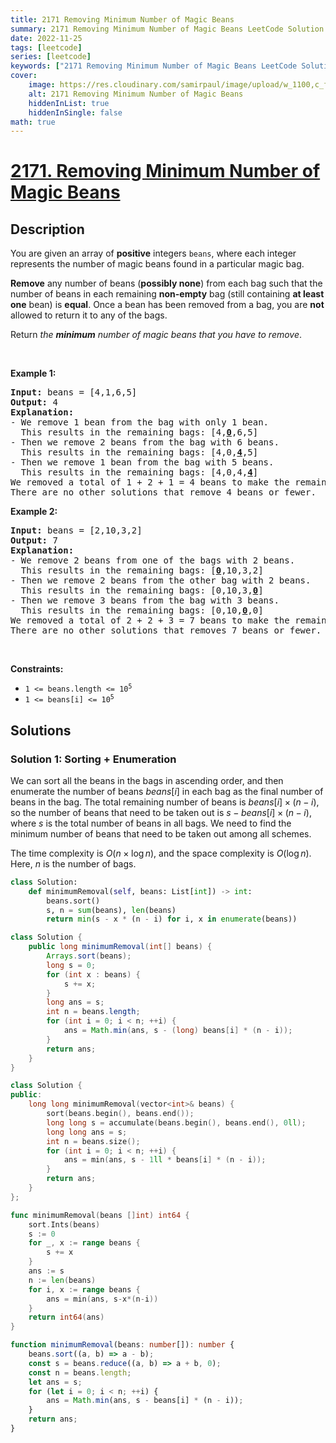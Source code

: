```yaml
---
title: 2171 Removing Minimum Number of Magic Beans
summary: 2171 Removing Minimum Number of Magic Beans LeetCode Solution Explained
date: 2022-11-25
tags: [leetcode]
series: [leetcode]
keywords: ["2171 Removing Minimum Number of Magic Beans LeetCode Solution Explained in all languages", "2171 Removing Minimum Number of Magic Beans", "LeetCode", "leetcode solution in Python3 C++ Java Go PHP Ruby Swift TypeScript Rust C# JavaScript C", "GeeksforGeeks", "InterviewBit", "Coding Ninjas", "HackerRank", "HackerEarth", "CodeChef", "TopCoder", "AlgoExpert", "freeCodeCamp", "Codeforces", "GitHub", "AtCoder", "Samir Paul"]
cover:
    image: https://res.cloudinary.com/samirpaul/image/upload/w_1100,c_fit,co_rgb:FFFFFF,l_text:Arial_75_bold:2171 Removing Minimum Number of Magic Beans - Solution Explained/problem-solving.webp
    alt: 2171 Removing Minimum Number of Magic Beans
    hiddenInList: true
    hiddenInSingle: false
math: true
---
```



# [2171. Removing Minimum Number of Magic Beans](https://leetcode.com/problems/removing-minimum-number-of-magic-beans)


## Description

<p>You are given an array of <strong>positive</strong> integers <code>beans</code>, where each integer represents the number of magic beans found in a particular magic bag.</p>

<p><strong>Remove</strong> any number of beans (<strong>possibly none</strong>) from each bag such that the number of beans in each remaining <strong>non-empty</strong> bag (still containing <strong>at least one</strong> bean) is <strong>equal</strong>. Once a bean has been removed from a bag, you are <strong>not</strong> allowed to return it to any of the bags.</p>

<p>Return <em>the <strong>minimum</strong> number of magic beans that you have to remove</em>.</p>

<p>&nbsp;</p>
<p><strong class="example">Example 1:</strong></p>

<pre>
<strong>Input:</strong> beans = [4,1,6,5]
<strong>Output:</strong> 4
<strong>Explanation:</strong> 
- We remove 1 bean from the bag with only 1 bean.
  This results in the remaining bags: [4,<strong><u>0</u></strong>,6,5]
- Then we remove 2 beans from the bag with 6 beans.
  This results in the remaining bags: [4,0,<strong><u>4</u></strong>,5]
- Then we remove 1 bean from the bag with 5 beans.
  This results in the remaining bags: [4,0,4,<strong><u>4</u></strong>]
We removed a total of 1 + 2 + 1 = 4 beans to make the remaining non-empty bags have an equal number of beans.
There are no other solutions that remove 4 beans or fewer.
</pre>

<p><strong class="example">Example 2:</strong></p>

<pre>
<strong>Input:</strong> beans = [2,10,3,2]
<strong>Output:</strong> 7
<strong>Explanation:</strong>
- We remove 2 beans from one of the bags with 2 beans.
  This results in the remaining bags: [<u><strong>0</strong></u>,10,3,2]
- Then we remove 2 beans from the other bag with 2 beans.
  This results in the remaining bags: [0,10,3,<u><strong>0</strong></u>]
- Then we remove 3 beans from the bag with 3 beans. 
  This results in the remaining bags: [0,10,<u><strong>0</strong></u>,0]
We removed a total of 2 + 2 + 3 = 7 beans to make the remaining non-empty bags have an equal number of beans.
There are no other solutions that removes 7 beans or fewer.
</pre>

<p>&nbsp;</p>
<p><strong>Constraints:</strong></p>

<ul>
	<li><code>1 &lt;= beans.length &lt;= 10<sup>5</sup></code></li>
	<li><code>1 &lt;= beans[i] &lt;= 10<sup>5</sup></code></li>
</ul>

## Solutions

### Solution 1: Sorting + Enumeration

We can sort all the beans in the bags in ascending order, and then enumerate the number of beans $beans[i]$ in each bag as the final number of beans in the bag. The total remaining number of beans is $beans[i] \times (n - i)$, so the number of beans that need to be taken out is $s - beans[i] \times (n - i)$, where $s$ is the total number of beans in all bags. We need to find the minimum number of beans that need to be taken out among all schemes.

The time complexity is $O(n \times \log n)$, and the space complexity is $O(\log n)$. Here, $n$ is the number of bags.

<!-- tabs:start -->

```python
class Solution:
    def minimumRemoval(self, beans: List[int]) -> int:
        beans.sort()
        s, n = sum(beans), len(beans)
        return min(s - x * (n - i) for i, x in enumerate(beans))
```

```java
class Solution {
    public long minimumRemoval(int[] beans) {
        Arrays.sort(beans);
        long s = 0;
        for (int x : beans) {
            s += x;
        }
        long ans = s;
        int n = beans.length;
        for (int i = 0; i < n; ++i) {
            ans = Math.min(ans, s - (long) beans[i] * (n - i));
        }
        return ans;
    }
}
```

```cpp
class Solution {
public:
    long long minimumRemoval(vector<int>& beans) {
        sort(beans.begin(), beans.end());
        long long s = accumulate(beans.begin(), beans.end(), 0ll);
        long long ans = s;
        int n = beans.size();
        for (int i = 0; i < n; ++i) {
            ans = min(ans, s - 1ll * beans[i] * (n - i));
        }
        return ans;
    }
};
```

```go
func minimumRemoval(beans []int) int64 {
	sort.Ints(beans)
	s := 0
	for _, x := range beans {
		s += x
	}
	ans := s
	n := len(beans)
	for i, x := range beans {
		ans = min(ans, s-x*(n-i))
	}
	return int64(ans)
}
```

```ts
function minimumRemoval(beans: number[]): number {
    beans.sort((a, b) => a - b);
    const s = beans.reduce((a, b) => a + b, 0);
    const n = beans.length;
    let ans = s;
    for (let i = 0; i < n; ++i) {
        ans = Math.min(ans, s - beans[i] * (n - i));
    }
    return ans;
}
```

<!-- tabs:end -->

<!-- end -->
